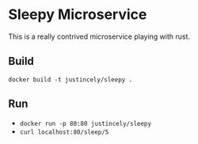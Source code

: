 # Sleepy Microservice

This is a really contrived microservice playing with rust.

## Build

`docker build -t justincely/sleepy .`

## Run
- `docker run -p 80:80 justincely/sleepy`
- `curl localhost:80/sleep/5`
